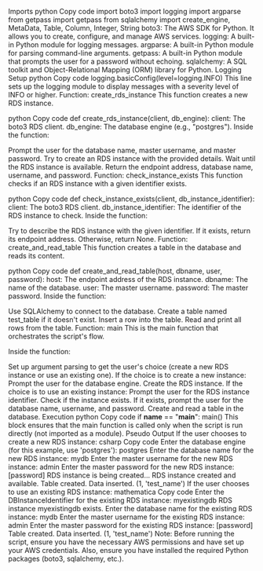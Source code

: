 Imports
python
Copy code
import boto3
import logging
import argparse
from getpass import getpass
from sqlalchemy import create_engine, MetaData, Table, Column, Integer, String
boto3: The AWS SDK for Python. It allows you to create, configure, and manage AWS services.
logging: A built-in Python module for logging messages.
argparse: A built-in Python module for parsing command-line arguments.
getpass: A built-in Python module that prompts the user for a password without echoing.
sqlalchemy: A SQL toolkit and Object-Relational Mapping (ORM) library for Python.
Logging Setup
python
Copy code
logging.basicConfig(level=logging.INFO)
This line sets up the logging module to display messages with a severity level of INFO or higher.
Function: create_rds_instance
This function creates a new RDS instance.

python
Copy code
def create_rds_instance(client, db_engine):
client: The boto3 RDS client.
db_engine: The database engine (e.g., "postgres").
Inside the function:

Prompt the user for the database name, master username, and master password.
Try to create an RDS instance with the provided details.
Wait until the RDS instance is available.
Return the endpoint address, database name, username, and password.
Function: check_instance_exists
This function checks if an RDS instance with a given identifier exists.

python
Copy code
def check_instance_exists(client, db_instance_identifier):
client: The boto3 RDS client.
db_instance_identifier: The identifier of the RDS instance to check.
Inside the function:

Try to describe the RDS instance with the given identifier.
If it exists, return its endpoint address. Otherwise, return None.
Function: create_and_read_table
This function creates a table in the database and reads its content.

python
Copy code
def create_and_read_table(host, dbname, user, password):
host: The endpoint address of the RDS instance.
dbname: The name of the database.
user: The master username.
password: The master password.
Inside the function:

Use SQLAlchemy to connect to the database.
Create a table named test_table if it doesn't exist.
Insert a row into the table.
Read and print all rows from the table.
Function: main
This is the main function that orchestrates the script's flow.

Inside the function:

Set up argument parsing to get the user's choice (create a new RDS instance or use an existing one).
If the choice is to create a new instance:
Prompt the user for the database engine.
Create the RDS instance.
If the choice is to use an existing instance:
Prompt the user for the RDS instance identifier.
Check if the instance exists.
If it exists, prompt the user for the database name, username, and password.
Create and read a table in the database.
Execution
python
Copy code
if __name__ == "__main__":
    main()
This block ensures that the main function is called only when the script is run directly (not imported as a module).
Pseudo Output
If the user chooses to create a new RDS instance:
csharp
Copy code
Enter the database engine (for this example, use 'postgres'): postgres
Enter the database name for the new RDS instance: mydb
Enter the master username for the new RDS instance: admin
Enter the master password for the new RDS instance: [password]
RDS instance is being created...
RDS instance created and available.
Table created.
Data inserted.
(1, 'test_name')
If the user chooses to use an existing RDS instance:
mathematica
Copy code
Enter the DBInstanceIdentifier for the existing RDS instance: myexistingdb
RDS instance myexistingdb exists.
Enter the database name for the existing RDS instance: mydb
Enter the master username for the existing RDS instance: admin
Enter the master password for the existing RDS instance: [password]
Table created.
Data inserted.
(1, 'test_name')
Note: Before running the script, ensure you have the necessary AWS permissions and have set up your AWS credentials. Also, ensure you have installed the required Python packages (boto3, sqlalchemy, etc.).





